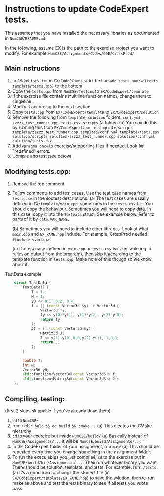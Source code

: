 # Instructions to update CodeExpert tests.

This assumes that you have installed the necessary libraries
as documented in `NumCSE/README.md`.

In the following, assume EX is the path to the exercise
project you want to modify. For example: 
	`NumCSE/Assignments/Codes/ODE/CrossProd/`

## Main instructions
1. In `CMakeLists.txt` in `EX/CodeExpert`, add the 
line `add_tests_numcse(tests template/tests.cpp)` to the bottom.
2. Copy the `tests.cpp` from `NumCSE/Testing` to `EX/CodeExpert/template`
3. If the exercise file contains multiline function names, change 
them to singleline.
4. Modify it according to the next section
5. Copy `tests.cpp` from `EX/CodeExpert/template` to
`EX/CodeExpert/solution`
6. Remove the following from `template`, `solution` folders:
`conf.yml`, `zzzzz_test_runner.cpp`, `tests.csv`, `scripts` (a folder)
	(a) You can do this by running this from `EX/CodeExpert`: 
	`rm -r template/scripts template/zzzzz_test_runner.cpp template/conf.yml template/tests.csv solution/scripts solution/zzzzz_test_runner.cpp solution/conf.yml solution/tests.csv`
7. Add `#pragma once` to exercise/supporting files if needed.
Look for "redefined" errors.
8. Compile and test (see below)

## Modifying tests.cpp: 
1. Remove the top comment
2. Follow comments to add test cases. Use the test case names
from `tests.csv` in the doctest descriptions. 
	(a) The test cases are usually defined in `EX/template/main.cpp`, 
	sometimes in the `tests.csv` file. You should copy the behaviour.
	Sometimes you will need to copy data. In this case, 
	copy it into the `TestData` struct. See example below.
	Refer to parts of it by `data.VAR_NAME`.
	
	(b) Sometimes you will need to include other libraries. 
	Look at what `main.cpp` and `EX_NAME.hpp` include. 
	For example, CrossProd needed `#include <vector>`. 
	
	(c) If a test case defined in `main.cpp` or `tests.csv` isn't
	testable (eg: it relies on output from the program), then 
	skip it according to the template function in `tests.cpp`.
	Make note of this though so we know about it.
	
TestData example: 
``` cpp
	struct TestData {
		TestData() {
			T = 1.;
			N = 1;
			y0 << 0.1, 0.2, 0.4;
			f = [] (const Vector3d &y) -> Vector3d {
				Vector3d fy;
				fy << y(0)*y(1), y(1)*y(2), y(2)-y(0);
				return fy;
			};
			Jf = [] (const Vector3d &y) {
				Matrix3d J;
				J << y(1),y(0),0,0,y(2),y(1),-1,0,1;
				return J;
			};
		}
		
		double T;
		int N;
		Vector3d y0;
		std::function<Vector3d(const Vector3d&)> f;
		std::function<Matrix3d(const Vector3d&)> Jf;
	};
```
	
## Compiling, testing: 
(first 2 steps skippable if you've already done them)
1. `cd` to `NumCSE/`
2. run: `mkdir buld && cd build && cmake ..`
	(a) This creates the CMake hierarchy
3. `cd` to your exercise but inside `NumCSE/build/`
	(a) Basically instead of `NumCSE/Assignments/...` it will be
	`NumCSE/build/Assignments/...`
4. In the CodeExpert folder of your assignment, run `make`
	(a) This should be repeated every time you change something
	in the assignment folder.
5. To run the executables you just compiled, `cd` to the exercise
but in `NumCSE/build/bin/Assignments/...`. Then run whatever
binary you want. There should be solution, template, and tests.
For example: run `./tests`.
	(a) It's a good idea to change the student file
	(in `EX/CodeExpert/template/EX_NAME.hpp`) to have the solution,
	then re-run make as above and test the tests binary to see
	if all tests you wrote pass. 


